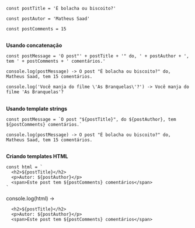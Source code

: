 ~~~
const postTitle = 'É bolacha ou biscoito?'

const postAutor = 'Matheus Saad'

const postComments = 15
~~~

##
**Usando concatenação**

~~~
const postMessage = 'O post"' + postTitle + '" do, ' + postAuthor + ', tem ' + postComments + ' comentários.'

console.log(postMessage) -> O post "É bolacha ou biscoito?" do, Matheus Saad, tem 15 comentários.

console.log('Você manja do filme \'As Branquelas\'?') -> Você manja do filme 'As Branquelas'?
~~~

##
**Usando template strings**

~~~
const postMessage = `O post "${postTitle}", do ${postAuthor}, tem ${postComments} comentários.`

console.log(postMessage) -> O post "É bolacha ou biscoito?" do, Matheus Saad, tem 15 comentários.
~~~

##
**Criando templates HTML**

~~~ 
const html = `
  <h2>${postTitle}</h2>
  <p>Autor: ${postAuthor}</p>
  <span>Este post tem ${postComments} comentários</span>
`
~~~

console.log(html) -> 
~~~
  <h2>${postTitle}</h2>
  <p>Autor: ${postAuthor}</p>
  <span>Este post tem ${postComments} comentários</span>
~~~